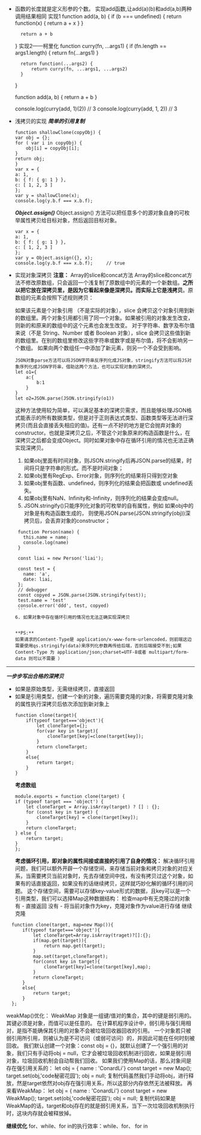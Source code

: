 - 函数的长度就是定义形参的个数。
    实现add函数,让add(a)(b)和add(a,b)两种调用结果相同
    实现1
    function add(a, b) {
        if (b === undefined) {
            return function(x) {
                return a + x
            }
        }

        return a + b
    }
    实现2——柯里化
    function curry(fn, ...args1) {
        if (fn.length == args1.length) {
            return fn(...args1)
        }

        return function(...args2) {
            return curry(fn, ...args1, ...args2)
        }
    }

    function add(a, b) {
        return a + b
    }

    console.log(curry(add, 1)(2)) // 3
    console.log(curry(add, 1, 2)) // 3

- 浅拷贝的实现
  ***简单的引用复制***
    ```
    function shallowClone(copyObj) {
    var obj = {};
    for ( var i in copyObj) {
        obj[i] = copyObj[i];
    }
    return obj;
    }
    var x = {
    a: 1,
    b: { f: { g: 1 } },
    c: [ 1, 2, 3 ]
    };
    var y = shallowClone(x);
    console.log(y.b.f === x.b.f);
    ```
  ***Object.assign()***
    Object.assign() 方法可以把任意多个的源对象自身的可枚举属性拷贝给目标对象，然后返回目标对象。
    ```
    var x = {
    a: 1,
    b: { f: { g: 1 } },
    c: [ 1, 2, 3 ]
    };
    var y = Object.assign({}, x);
    console.log(y.b.f === x.b.f);     // true
    ```

- 实现对象深拷贝
  **注意：**
  Array的slice和concat方法
    Array的slice和concat方法不修改原数组，只会返回一个浅复制了原数组中的元素的一个新数组。**之所以把它放在深拷贝里，是因为它看起来像是深拷贝。而实际上它是浅拷贝**。原数组的元素会按照下述规则拷贝：

    如果该元素是个对象引用 （不是实际的对象），slice 会拷贝这个对象引用到新的数组里。两个对象引用都引用了同一个对象。如果被引用的对象发生改变，则新的和原来的数组中的这个元素也会发生改变。
    对于字符串、数字及布尔值来说（不是 String、Number 或者 Boolean 对象），slice 会拷贝这些值到新的数组里。在别的数组里修改这些字符串或数字或是布尔值，将不会影响另一个数组。
    如果向两个数组任一中添加了新元素，则另一个不会受到影响。
  ```
  JSON对象parse方法可以将JSON字符串反序列化成JS对象，stringify方法可以将JS对象序列化成JSON字符串，借助这两个方法，也可以实现对象的深拷贝。
  let o1={
      a:{
          b:1
      }
  }
  let o2=JSON.parse(JSON.stringify(o1))
  ```
  这种方法使用较为简单，可以满足基本的深拷贝需求，而且能够处理JSON格式能表示的所有数据类型，但是对于正则表达式类型、函数类型等无法进行深拷贝(而且会直接丢失相应的值)。还有一点不好的地方是它会抛弃对象的constructor。也就是深拷贝之后，不管这个对象原来的构造函数是什么，在深拷贝之后都会变成Object。同时如果对象中存在循环引用的情况也无法正确实现深拷贝。
    1. 如果obj里面有时间对象，则JSON.stringify后再JSON.parse的结果，时间将只是字符串的形式。而不是时间对象；
    2. 如果obj里有RegExp、Error对象，则序列化的结果将只得到空对象
    3. 如果obj里有函数、undefined，则序列化的结果会把函数或 undefined丢失。
    4. 如果obj里有NaN、Infinity和-Infinity，则序列化的结果会变成null。
    5. JSON.stringify()只能序列化对象的可枚举的自有属性，例如 如果obj中的对象是有构造函数生成的， 则使用JSON.parse(JSON.stringify(obj))深拷贝后，会丢弃对象的constructor；
     ```
      function Person(name) {
        this.name = name;
        console.log(name)
      }

      const liai = new Person('liai');

      const test = {
        name: 'a',
        date: liai,
      };
      // debugger
      const copyed = JSON.parse(JSON.stringify(test));
      test.name = 'test'
      console.error('ddd', test, copyed)
      ```
    6. 如果对象中存在循环引用的情况也无法正确实现深拷贝


  **PS:**
   如果请求的Content-Type是 application/x-www-form-urlencoded，则前端这边需要使用qs.stringify(data)来序列化参数再传给后端，否则后端接受不到;如果 Content-Type 为 application/json;charset=UTF-8或者 multipart/form-data 则可以不需要 ）
---
***一步步写出合格的深拷贝***
  - 如果是原始类型，无需继续拷贝，直接返回
  - 如果是引用类型，创建一个新的对象，遍历需要克隆的对象，将需要克隆对象的属性执行深拷贝后依次添加到新对象上
    ```
    function clone(target){
        if(typeof target==='object'){
            let cloneTarget={};
            for(var key in target){
                cloneTarget[key]=clone(target[key]);
            }
            return cloneTarget;
        }
        else{
            return target;
        }
    }
    ```
    **考虑数组**
    ```
    module.exports = function clone(target) {
    if (typeof target === 'object') {
        let cloneTarget = Array.isArray(target) ? [] : {};
        for (const key in target) {
            cloneTarget[key] = clone(target[key]);
        }
        return cloneTarget;
    } else {
        return target;
    }
    };
    ```  
    **考虑循环引用，即对象的属性间接或直接的引用了自身的情况：**
  解决循环引用问题，我们可以额外开辟一个存储空间，来存储当前对象和拷贝对象的对应关系，当需要拷贝当前对象时，先去存储空间中找，有没有拷贝过这个对象，如果有的话直接返回，如果没有的话继续拷贝，这样就巧妙化解的循环引用的问题。
    这个存储空间，需要可以存储key-value形式的数据，且key可以是一个引用类型，我们可以选择Map这种数据结构：
    检查map中有无克隆过的对象
    有 - 直接返回
    没有 - 将当前对象作为key，克隆对象作为value进行存储
    继续克隆
  ```
    function clone(target, map=new Map()){
        if(typeof target==='object'){
            let cloneTarget=Array.isArray(traget)?[]:{};
            if(map.get(target)){
                return map.get(target);
            }
            map.set(target,cloneTarget);
            for(const key in target){
                cloneTarget[key]=clone(target[key],map);
            }
            return cloneTarget;
        }
        else{
            return target;
        }
    };
  ```
  weakMap()优化：
  WeakMap 对象是一组键/值对的集合，其中的键是弱引用的。其键必须是对象，而值可以是任意的。
  在计算机程序设计中，弱引用与强引用相对，是指不能确保其引用的对象不会被垃圾回收器回收的引用。 一个对象若只被弱引用所引用，则被认为是不可访问（或弱可访问）的，并因此可能在任何时刻被回收。
  我们默认创建一个对象：const obj = {}，就默认创建了一个强引用的对象，我们只有手动将obj = null，它才会被垃圾回收机制进行回收，如果是弱引用对象，垃圾回收机制会自动帮我们回收。
  如果我们使用Map的话，那么对象间是存在强引用关系的：
let obj = { name : 'ConardLi'}
const target = new Map();
target.set(obj,'code秘密花园');
obj = null;
复制代码虽然我们手动将obj，进行释放，然是target依然对obj存在强引用关系，所以这部分内存依然无法被释放。
再来看WeakMap：
let obj = { name : 'ConardLi'}
const target = new WeakMap();
target.set(obj,'code秘密花园');
obj = null;
复制代码如果是WeakMap的话，target和obj存在的就是弱引用关系，当下一次垃圾回收机制执行时，这块内存就会被释放掉。

**继续优化**
for、while、for in的执行效率：while、for、 for in
